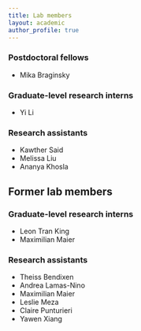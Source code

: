 ```yaml
---
title: Lab members
layout: academic
author_profile: true
---
```



### Postdoctoral fellows

* Mika Braginsky

### Graduate-level research interns

* Yi Li 

### Research assistants

* Kawther Said
* Melissa Liu
* Ananya Khosla

## Former lab members

### Graduate-level research interns

* Leon Tran King 
* Maximilian Maier 

### Research assistants

* Theiss Bendixen
* Andrea Lamas-Nino
* Maximilian Maier 
* Leslie Meza
* Claire Punturieri
* Yawen Xiang
